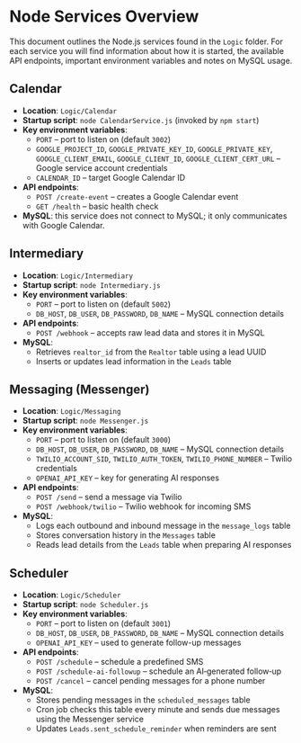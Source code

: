 # Node Services Overview

This document outlines the Node.js services found in the `Logic` folder. For each service you will find information about how it is started, the available API endpoints, important environment variables and notes on MySQL usage.

## Calendar
- **Location**: `Logic/Calendar`
- **Startup script**: `node CalendarService.js` (invoked by `npm start`)
- **Key environment variables**:
  - `PORT` – port to listen on (default `3002`)
  - `GOOGLE_PROJECT_ID`, `GOOGLE_PRIVATE_KEY_ID`, `GOOGLE_PRIVATE_KEY`, `GOOGLE_CLIENT_EMAIL`, `GOOGLE_CLIENT_ID`, `GOOGLE_CLIENT_CERT_URL` – Google service account credentials
  - `CALENDAR_ID` – target Google Calendar ID
- **API endpoints**:
  - `POST /create-event` – creates a Google Calendar event
  - `GET /health` – basic health check
- **MySQL**: this service does not connect to MySQL; it only communicates with Google Calendar.

## Intermediary
- **Location**: `Logic/Intermediary`
- **Startup script**: `node Intermediary.js`
- **Key environment variables**:
  - `PORT` – port to listen on (default `5002`)
  - `DB_HOST`, `DB_USER`, `DB_PASSWORD`, `DB_NAME` – MySQL connection details
- **API endpoints**:
  - `POST /webhook` – accepts raw lead data and stores it in MySQL
- **MySQL**:
  - Retrieves `realtor_id` from the `Realtor` table using a lead UUID
  - Inserts or updates lead information in the `Leads` table

## Messaging (Messenger)
- **Location**: `Logic/Messaging`
- **Startup script**: `node Messenger.js`
- **Key environment variables**:
  - `PORT` – port to listen on (default `3000`)
  - `DB_HOST`, `DB_USER`, `DB_PASSWORD`, `DB_NAME` – MySQL connection details
  - `TWILIO_ACCOUNT_SID`, `TWILIO_AUTH_TOKEN`, `TWILIO_PHONE_NUMBER` – Twilio credentials
  - `OPENAI_API_KEY` – key for generating AI responses
- **API endpoints**:
  - `POST /send` – send a message via Twilio
  - `POST /webhook/twilio` – Twilio webhook for incoming SMS
- **MySQL**:
  - Logs each outbound and inbound message in the `message_logs` table
  - Stores conversation history in the `Messages` table
  - Reads lead details from the `Leads` table when preparing AI responses

## Scheduler
- **Location**: `Logic/Scheduler`
- **Startup script**: `node Scheduler.js`
- **Key environment variables**:
  - `PORT` – port to listen on (default `3001`)
  - `DB_HOST`, `DB_USER`, `DB_PASSWORD`, `DB_NAME` – MySQL connection details
  - `OPENAI_API_KEY` – used to generate follow-up messages
- **API endpoints**:
  - `POST /schedule` – schedule a predefined SMS
  - `POST /schedule-ai-followup` – schedule an AI‑generated follow‑up
  - `POST /cancel` – cancel pending messages for a phone number
- **MySQL**:
  - Stores pending messages in the `scheduled_messages` table
  - Cron job checks this table every minute and sends due messages using the Messenger service
  - Updates `Leads.sent_schedule_reminder` when reminders are sent

